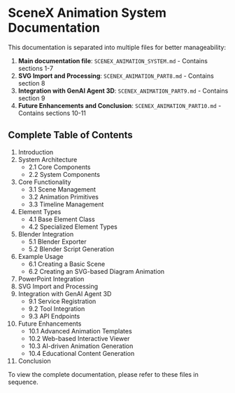 # SceneX Animation System Documentation

This documentation is separated into multiple files for better manageability:

1. **Main documentation file**: `SCENEX_ANIMATION_SYSTEM.md` - Contains sections 1-7
2. **SVG Import and Processing**: `SCENEX_ANIMATION_PART8.md` - Contains section 8
3. **Integration with GenAI Agent 3D**: `SCENEX_ANIMATION_PART9.md` - Contains section 9
4. **Future Enhancements and Conclusion**: `SCENEX_ANIMATION_PART10.md` - Contains sections 10-11

## Complete Table of Contents

1. Introduction
2. System Architecture
   - 2.1 Core Components
   - 2.2 System Components
3. Core Functionality
   - 3.1 Scene Management
   - 3.2 Animation Primitives
   - 3.3 Timeline Management
4. Element Types
   - 4.1 Base Element Class
   - 4.2 Specialized Element Types
5. Blender Integration
   - 5.1 Blender Exporter
   - 5.2 Blender Script Generation
6. Example Usage
   - 6.1 Creating a Basic Scene
   - 6.2 Creating an SVG-based Diagram Animation
7. PowerPoint Integration
8. SVG Import and Processing
9. Integration with GenAI Agent 3D
   - 9.1 Service Registration
   - 9.2 Tool Integration
   - 9.3 API Endpoints
10. Future Enhancements
    - 10.1 Advanced Animation Templates
    - 10.2 Web-based Interactive Viewer
    - 10.3 AI-driven Animation Generation
    - 10.4 Educational Content Generation
11. Conclusion

To view the complete documentation, please refer to these files in sequence.
